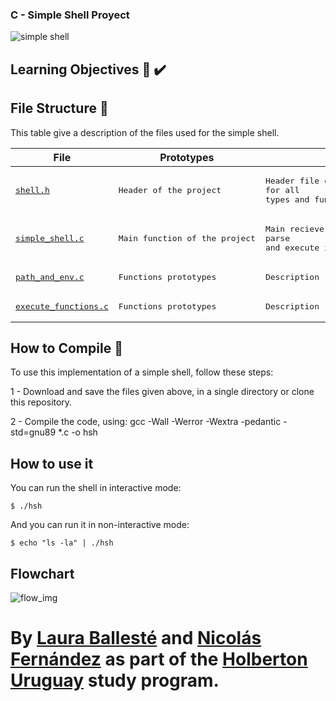 ### C - Simple Shell Proyect

![simple shell](https://d2uusema5elisf.cloudfront.net/courses/30-days-of-webdev/day-04/public/assets/pistachio.png)

## Learning Objectives :page_with_curl: :heavy_check_mark:


## File Structure :wrench:
This table give a description of the files used for the simple shell.

| File | Prototypes | Description |
| --- | --- | --- |
| <pre>[shell.h]()</pre> | <pre>Header of the project</pre> | <pre>Header file containing definitions and prototypes<br>for all types and functions written for the project.</pre> |
| <pre>[simple_shell.c]()</pre> | <pre>Main function of the project</pre> | <pre>Main recieve input from the Command Line Interface,<br>parse and execute it in a while loop.</pre> |
| <pre>[path_and_env.c]()</pre> | <pre>Functions prototypes</pre> | <pre>Description</pre> |
| <pre>[execute_functions.c]()</pre> | <pre>Functions prototypes</pre> | <pre>Description</pre> |

## How to Compile :electric_plug:
To use this implementation of a simple shell, follow these steps:

1 - Download and save the files given above, in a single directory or clone this repository.

2 - Compile the code, using:
gcc -Wall -Werror -Wextra -pedantic -std=gnu89 *.c -o hsh

## How to use it

You can run the shell in interactive mode:

```
$ ./hsh
```

And you can run it in non-interactive mode:

```
$ echo "ls -la" | ./hsh
```
## Flowchart
![flow_img]()

# By [Laura Ballesté](https://github.com/lataba) and [Nicolás Fernández](https://github.com/Nicoou) as part of the [Holberton Uruguay](https://holbertonschool.uy/) study program.
